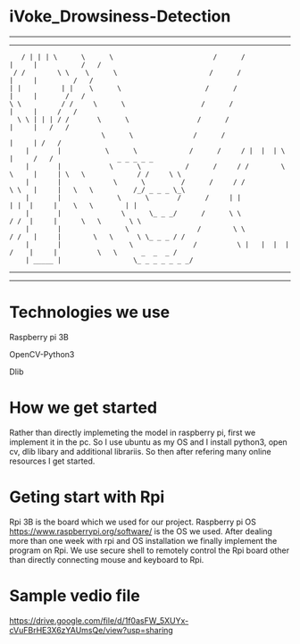 # iVoke_Drowsiness-Detection

************************************************************************************************************************************************************

************************************************************************************************************************************************************

     
     
     
       
                        
       / | | | \      \      \                         /      /                 |     |           /   /
     / /        \ \    \      \                       /      /                  |     |         /   /
    | |          | |    \      \                     /      /                   |     |       /   /
    \ \          / /     \      \                   /      /                    |     |     /   /
      \ \ | | | / /       \      \                 /      /                     |     |   /   /
                           \      \               /      /                      |     | /   /
        |       |           \      \             /      /     / |  |  | \       |     /   /                _ _ _ _ _      
        |       |            \      \           /      /     / /        \ \     |     | \   \             / /     \ \
        |       |             \      \         /      /     / /           \ \   |     |   \   \          /_/ _ _ _ \_\
        |       |              \      \       /      /     | |             | |  |     |    \   \        | |
        |       |               \      \_ _ _/      /      \ \             / /  |     |      \   \       \ \
        |       |                \                 /        \ \           / /   |     |        \   \      \ \_ _ _ / /
        |       |                 \               /          \ |   |  |  | /    |     |          \   \      _  _  _ / 
        | _____ |                  \_ _ _ _ _ _ _/         
        


********************************************************************************************************************************************************************

*******************************************************************************************************************************************************************


# Technologies we use

Raspberry pi 3B

OpenCV-Python3

Dlib



# How we get started

Rather than directly implemeting the model in raspberry pi, first we implement it in the pc.
So I use ubuntu as my OS and I install python3, open cv, dlib libary and additional librariis.
So then after refering many online resources I get started.

# Geting start with Rpi

Rpi 3B is the board which we used for our project.
Raspberry pi OS https://www.raspberrypi.org/software/ is the OS we used.
After dealing more than one week with rpi and OS installation we finally implement the program on Rpi.
We use secure shell to remotely control the Rpi board other than directly connecting mouse and keyboard to Rpi.

# Sample vedio file
https://drive.google.com/file/d/1f0asFW_5XUYx-cVuFBrHE3X6zYAUmsQe/view?usp=sharing



